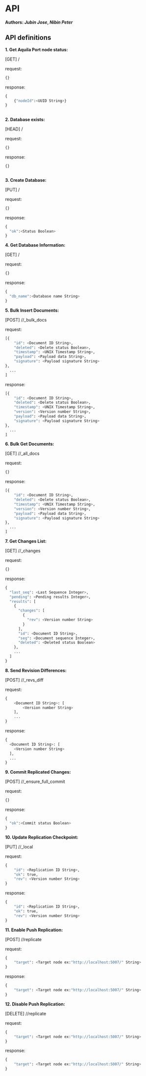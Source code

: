 # API

**Authors:  *Jubin Jose*, *Nibin Peter***



## API definitions

**1. Get Aquila Port node status:** 

[GET]  /

request:  

```python
{}
```

response:

```python
{
    {"nodeId":<UUID String>}
}
```

## 

**2. Database exists:** 

[HEAD]  /<database name>

request:  

```python
{}
```

response:

```python
{}
```

## 

**3. Create Database:** 

[PUT]  /<database name>

request:  

```python
{}
```

response:

```python
{
  "ok":<Status Boolean>
}
```

**4. Get Database Information:** 

[GET]  /<database name>

request:  

```python
{}
```

response:

```python
{
  "db_name":<Database name String>
}
```

**5. Bulk Insert Documents:** 

[POST]  /<database name>/_bulk_docs

request:  

```python
[{
    "id": <Document ID String>,
    "deleted": <Delete status Boolean>,
    "timestamp": <UNIX Timestamp String>,
    "payload": <Payload data String>,
    "signature": <Payload signature String>
},
  ...
]
```

response:

```python
[{
    "id": <Document ID String>,
    "deleted": <Delete status Boolean>,
    "timestamp": <UNIX Timestamp String>,
  	"version": <Version number String>,
    "payload": <Payload data String>,
    "signature": <Payload signature String>
},
  ...
]
```

**6. Bulk Get Documents:** 

[GET]  /<database name>/_all_docs

request:  

```python
{}
```

response:

```python
[{
    "id": <Document ID String>,
    "deleted": <Delete status Boolean>,
    "timestamp": <UNIX Timestamp String>,
  	"version": <Version number String>,
    "payload": <Payload data String>,
    "signature": <Payload signature String>
},
  ...
]
```

**7. Get Changes List:** 

[GET]  /<database name>/_changes

request:  

```python
{}
```

response:

```python
{
  "last_seq": <Last Sequence Integer>,
  "pending": <Pending results Integer>,
  "results": [
    {
      "changes": [
        {
          "rev": <Version number String>
        }
      ],
      "id": <Document ID String>,
      "seq": <Document sequence Integer>,
      "deleted": <Deleted status Boolean>
    },
    ...
  ]
}
```

**8. Send Revision Differences:** 

[POST]  /<database name>/_revs_diff

request:  

```python
{
    <Document ID String>: [
        <Version number String>
    ],
  	...
}
```

response:

```python
{
  <Document ID String>: [
    <Version number String>
  ],
  ...
}
```

**9. Commit Replicated Changes:** 

[POST]  /<database name>/_ensure_full_commit

request:  

```python
{}
```

response:

```python
{
  "ok":<Commit status Boolean>
}
```

**10. Update Replication Checkpoint:** 

[PUT]  /<database name>/_local

request:  

```python
{
    "id": <Replication ID String>,
    "ok": true,
    "rev": <Version number String>
}
```

response:

```python
{
    "id": <Replication ID String>,
    "ok": true,
    "rev": <Version number String>
}
```

**11. Enable Push Replication:** 

[POST]  /<database name>/replicate

request:  

```python
{
    "target": <Target node ex:"http://localhost:5007/" String>
}
```

response:

```python
{
    "target": <Target node ex:"http://localhost:5007/" String>
}
```

**12. Disable Push Replication:** 

[DELETE]  /<database name>/replicate

request:  

```python
{
    "target": <Target node ex:"http://localhost:5007/" String>
}
```

response:

```python
{
    "target": <Target node ex:"http://localhost:5007/" String>
}
```

